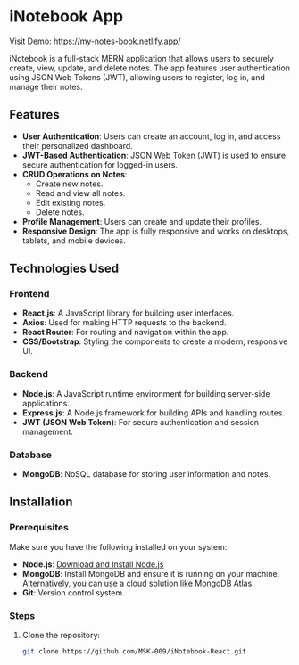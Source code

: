 
# iNotebook App

Visit Demo: https://my-notes-book.netlify.app/

iNotebook is a full-stack MERN application that allows users to securely create, view, update, and delete notes. The app features user authentication using JSON Web Tokens (JWT), allowing users to register, log in, and manage their notes.

## Features

- **User Authentication**: Users can create an account, log in, and access their personalized dashboard.
- **JWT-Based Authentication**: JSON Web Token (JWT) is used to ensure secure authentication for logged-in users.
- **CRUD Operations on Notes**:
  - Create new notes.
  - Read and view all notes.
  - Edit existing notes.
  - Delete notes.
- **Profile Management**: Users can create and update their profiles.
- **Responsive Design**: The app is fully responsive and works on desktops, tablets, and mobile devices.

## Technologies Used

### Frontend
- **React.js**: A JavaScript library for building user interfaces.
- **Axios**: Used for making HTTP requests to the backend.
- **React Router**: For routing and navigation within the app.
- **CSS/Bootstrap**: Styling the components to create a modern, responsive UI.

### Backend
- **Node.js**: A JavaScript runtime environment for building server-side applications.
- **Express.js**: A Node.js framework for building APIs and handling routes.
- **JWT (JSON Web Token)**: For secure authentication and session management.

### Database
- **MongoDB**: NoSQL database for storing user information and notes.

## Installation

### Prerequisites
Make sure you have the following installed on your system:
- **Node.js**: [Download and Install Node.js](https://nodejs.org/)
- **MongoDB**: Install MongoDB and ensure it is running on your machine. Alternatively, you can use a cloud solution like MongoDB Atlas.
- **Git**: Version control system.

### Steps

1. Clone the repository:
   ```bash
   git clone https://github.com/MSK-009/iNotebook-React.git
